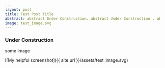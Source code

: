 ```yaml
---
layout: post
title: Test Post Title
abstract: abstract Under Construction. abstract Under Construction . abstract Under Construction . abstract Under Construction . abstract Under Construction
image: test_image.svg
---
```


### Under Construction
some image

![My helpful screenshot]({{ site.url }}/assets/test_image.svg)
